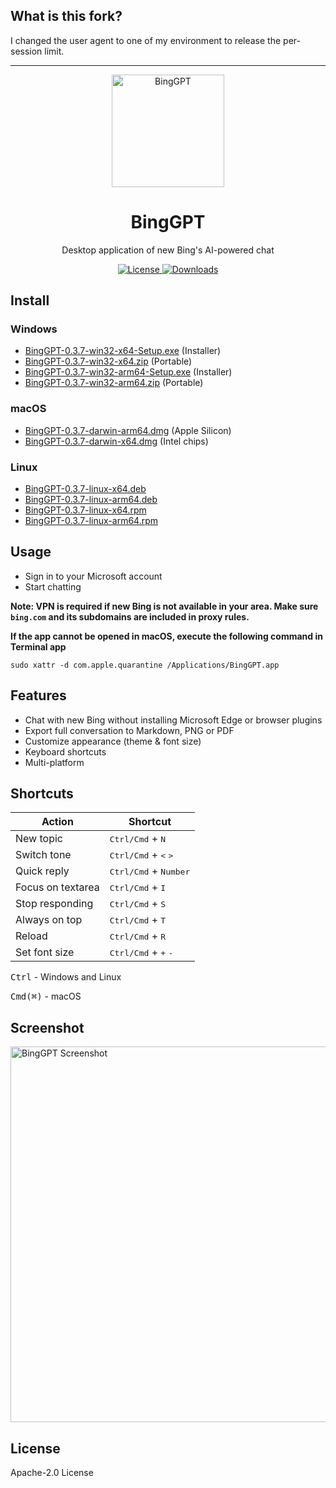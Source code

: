 ## What is this fork?

I changed the user agent to one of my environment to release the per-session limit.

---

<p align="center">
  <img width="180" src="./icon.png" alt="BingGPT">
  <h1 align="center">BingGPT</h1>
  <p align="center">Desktop application of new Bing's AI-powered chat</p>
</p>

<p align="center">
  <a href="https://opensource.org/licenses/Apache-2.0">
    <img alt="License" src="https://img.shields.io/badge/license-Apache_2.0-green">
  </a>
  <a href="https://github.com/dice2o/BingGPT/releases">
    <img alt="Downloads" src="https://img.shields.io/github/downloads/dice2o/BingGPT/total?color=blue">
   </a>
</p>

## Install

### Windows

- [BingGPT-0.3.7-win32-x64-Setup.exe](https://github.com/dice2o/BingGPT/releases/download/v0.3.7/BingGPT-0.3.7-win32-x64-Setup.exe) (Installer)
- [BingGPT-0.3.7-win32-x64.zip](https://github.com/dice2o/BingGPT/releases/download/v0.3.7/BingGPT-0.3.7-win32-x64.zip) (Portable)
- [BingGPT-0.3.7-win32-arm64-Setup.exe](https://github.com/dice2o/BingGPT/releases/download/v0.3.7/BingGPT-0.3.7-win32-arm64-Setup.exe) (Installer)
- [BingGPT-0.3.7-win32-arm64.zip](https://github.com/dice2o/BingGPT/releases/download/v0.3.7/BingGPT-0.3.7-win32-arm64.zip) (Portable)

### macOS

- [BingGPT-0.3.7-darwin-arm64.dmg](https://github.com/dice2o/BingGPT/releases/download/v0.3.7/BingGPT-0.3.7-darwin-arm64.dmg) (Apple Silicon)
- [BingGPT-0.3.7-darwin-x64.dmg](https://github.com/dice2o/BingGPT/releases/download/v0.3.7/BingGPT-0.3.7-darwin-x64.dmg) (Intel chips)

### Linux

- [BingGPT-0.3.7-linux-x64.deb](https://github.com/dice2o/BingGPT/releases/download/v0.3.7/BingGPT-0.3.7-linux-x64.deb)
- [BingGPT-0.3.7-linux-arm64.deb](https://github.com/dice2o/BingGPT/releases/download/v0.3.7/BingGPT-0.3.7-linux-arm64.deb)
- [BingGPT-0.3.7-linux-x64.rpm](https://github.com/dice2o/BingGPT/releases/download/v0.3.7/BingGPT-0.3.7-linux-x64.rpm)
- [BingGPT-0.3.7-linux-arm64.rpm](https://github.com/dice2o/BingGPT/releases/download/v0.3.7/BingGPT-0.3.7-linux-arm64.rpm)

## Usage

- Sign in to your Microsoft account
- Start chatting

**Note: VPN is required if new Bing is not available in your area. Make sure `bing.com` and its subdomains are included in proxy rules.**

**If the app cannot be opened in macOS, execute the following command in Terminal app**

```
sudo xattr -d com.apple.quarantine /Applications/BingGPT.app
```

## Features

- Chat with new Bing without installing Microsoft Edge or browser plugins
- Export full conversation to Markdown, PNG or PDF
- Customize appearance (theme & font size)
- Keyboard shortcuts
- Multi-platform

## Shortcuts

| Action            | Shortcut                                        |
| ----------------- | ----------------------------------------------- |
| New topic         | <kbd>Ctrl/Cmd</kbd> + <kbd>N</kbd>              |
| Switch tone       | <kbd>Ctrl/Cmd</kbd> + <kbd><</kbd> <kbd>></kbd> |
| Quick reply       | <kbd>Ctrl/Cmd</kbd> + <kbd>Number</kbd>         |
| Focus on textarea | <kbd>Ctrl/Cmd</kbd> + <kbd>I</kbd>              |
| Stop responding   | <kbd>Ctrl/Cmd</kbd> + <kbd>S</kbd>              |
| Always on top     | <kbd>Ctrl/Cmd</kbd> + <kbd>T</kbd>              |
| Reload            | <kbd>Ctrl/Cmd</kbd> + <kbd>R</kbd>              |
| Set font size     | <kbd>Ctrl/Cmd</kbd> + <kbd>+</kbd> <kbd>-</kbd> |

<kbd>Ctrl</kbd> - Windows and Linux

<kbd>Cmd(⌘)</kbd> - macOS

## Screenshot

<img width="601" src="./screenshot.png" alt="BingGPT Screenshot">

## License

Apache-2.0 License
